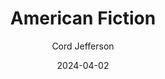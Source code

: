 ---
title: American Fiction
subtitle: Cord Jefferson
year: 2023
tags: [{name: "best of 2023", rank: 4}]
date: 2024-04-02
type: movie
link: https://www.themoviedb.org/movie/1056360-american-fiction
image: ./images/american-fiction.jpg
---